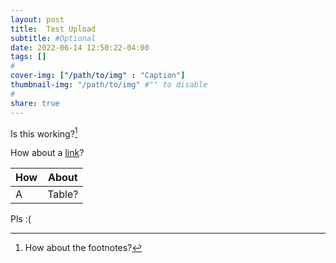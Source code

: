 ```yaml
---
layout: post
title:  Test Upload
subtitle: #Optional
date: 2022-06-14 12:50:22-04:00
tags: []
#
cover-img: ["/path/to/img" : "Caption"]
thumbnail-img: "/path/to/img" #"" to disable
#
share: true
---
```

Is this working?[^1]

How about a [link](https://todistantlands.github.io/2022/06/07/theorizing-the-osr.html)?

|How|About|
|---|---|
|A|Table?|

Pls :(

[^1]: How about the footnotes?